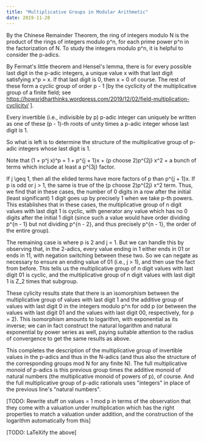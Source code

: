 ```yaml
---
title: "Multiplicative Groups in Modular Arithmetic"
date: 2019-11-28
---
```

By the Chinese Remainder Theorem, the ring of integers modulo N is the product of the rings of integers modulo p^n, for each prime power p^n in the factorization of N. To study the integers modulo p^n, it is helpful to consider the p-adics.

By Fermat's little theorem and Hensel's lemma, there is for every possible last digit in the p-adic integers, a unique value x with that last digit satisfying x^p = x. If that last digit is 0, then x = 0 of course. The rest of these form a cyclic group of order p - 1 [by the cyclicity of the multiplicative group of a finite field; see https://howsridharthinks.wordpress.com/2019/12/02/field-multiplication-cyclicity/ ].

Every invertible (i.e., indivisible by p) p-adic integer can uniquely be written as one of these (p - 1)-th roots of unity times a p-adic integer whose last digit is 1.

So what is left is to determine the structure of the multiplicative group of p-adic integers whose last digit is 1.

Note that (1 + p^j x)^p = 1 + p^{j + 1}x + (p choose 2)p^{2j} x^2 + a bunch of terms which include at least a p^{3j} factor.

If j \geq 1, then all the elided terms have more factors of p than p^{j + 1}x. If p is odd or j > 1, the same is true of the (p choose 2)p^{2j} x^2 term. Thus, we find that in these cases, the number of 0 digits in a row after the initial (least significant) 1 digit goes up by precisely 1 when we take p-th powers. This establishes that in these cases, the multiplicative group of n digit values with last digit 1 is cyclic, with generator any value which has no 0 digits after the initial 1 digit (since such a value would have order dividing p^{n - 1} but not dividing p^{n - 2}, and thus precisely p^{n - 1}, the order of the entire group).

The remaining case is where p is 2 and j = 1. But we can handle this by observing that, in the 2-adics, every value ending in 1 either ends in 01 or ends in 11, with negation switching between these two. So we can negate as necessary to ensure an ending value of 01 (i.e., j > 1), and then use the fact from before. This tells us the multiplicative group of n digit values with last digit 01 is cyclic, and the multiplicative group of n digit values with last digit 1 is Z_2 times that subgroup.

These cylicity results state that there is an isomorphism between the multiplicative group of values with last digit 1 and the additive group of values with last digit 0 in the integers modulo p^n for odd p (or between the values with last digit 01 and the values with last digit 00, respectively, for p = 2). This isomorphism amounts to logarithm, with exponential as its inverse; we can in fact construct the natural logarithm and natural exponential by power series as well, paying suitable attention to the radius of convergence to get the same results as above.

This completes the description of the multiplicative group of invertible values in the p-adics and thus in the N-adics (and thus also the structure of the corresponding groups mod N for any finite N). The full multiplicative monoid of p-adics is this previous group times the additive monoid of natural numbers (the multiplicative monoid of powers of p), of course. And the full multiplicative group of p-adic rationals uses "integers" in place of the previous line's "natural numbers".

[TODO: Rewrite stuff on values = 1 mod p in terms of the observation that they come with a valuation under multiplication which has the right properties to match a valuation under addition, and the construction of the logarithm automatically from this]

[TODO: LaTeXify the above]